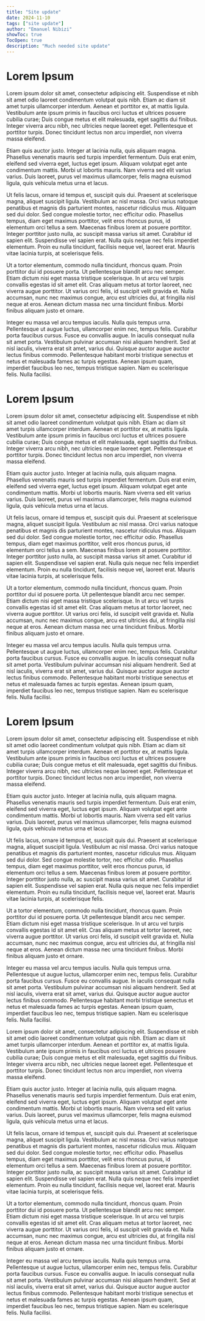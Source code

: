 ```yaml
---
title: "Site update"
date: 2024-11-10
tags: ["site update"]
author: "Emanuel Nibizi"
showToc: true
TocOpen: true
description: "Much needed site update"
---
```

# Lorem Ipsum
Lorem ipsum dolor sit amet, consectetur adipiscing elit. Suspendisse et nibh sit amet odio laoreet condimentum volutpat quis nibh. Etiam ac diam sit amet turpis ullamcorper interdum. Aenean et porttitor ex, at mattis ligula. Vestibulum ante ipsum primis in faucibus orci luctus et ultrices posuere cubilia curae; Duis congue metus et elit malesuada, eget sagittis dui finibus. Integer viverra arcu nibh, nec ultricies neque laoreet eget. Pellentesque et porttitor turpis. Donec tincidunt lectus non arcu imperdiet, non viverra massa eleifend.

Etiam quis auctor justo. Integer at lacinia nulla, quis aliquam magna. Phasellus venenatis mauris sed turpis imperdiet fermentum. Duis erat enim, eleifend sed viverra eget, luctus eget ipsum. Aliquam volutpat eget ante condimentum mattis. Morbi ut lobortis mauris. Nam viverra sed elit varius varius. Duis laoreet, purus vel maximus ullamcorper, felis magna euismod ligula, quis vehicula metus urna et lacus.

Ut felis lacus, ornare id tempus et, suscipit quis dui. Praesent at scelerisque magna, aliquet suscipit ligula. Vestibulum ac nisl massa. Orci varius natoque penatibus et magnis dis parturient montes, nascetur ridiculus mus. Aliquam sed dui dolor. Sed congue molestie tortor, nec efficitur odio. Phasellus tempus, diam eget maximus porttitor, velit eros rhoncus purus, id elementum orci tellus a sem. Maecenas finibus lorem at posuere porttitor. Integer porttitor justo nulla, ac suscipit massa varius sit amet. Curabitur id sapien elit. Suspendisse vel sapien erat. Nulla quis neque nec felis imperdiet elementum. Proin eu nulla tincidunt, facilisis neque vel, laoreet erat. Mauris vitae lacinia turpis, at scelerisque felis.

Ut a tortor elementum, commodo nulla tincidunt, rhoncus quam. Proin porttitor dui id posuere porta. Ut pellentesque blandit arcu nec semper. Etiam dictum nisi eget massa tristique scelerisque. In ut arcu vel turpis convallis egestas id sit amet elit. Cras aliquam metus at tortor laoreet, nec viverra augue porttitor. Ut varius orci felis, id suscipit velit gravida et. Nulla accumsan, nunc nec maximus congue, arcu est ultricies dui, at fringilla nisl neque at eros. Aenean dictum massa nec urna tincidunt finibus. Morbi finibus aliquam justo et ornare.

Integer eu massa vel arcu tempus iaculis. Nulla quis tempus urna. Pellentesque ut augue luctus, ullamcorper enim nec, tempus felis. Curabitur porta faucibus cursus. Fusce eu convallis augue. In iaculis consequat nulla sit amet porta. Vestibulum pulvinar accumsan nisi aliquam hendrerit. Sed at nisl iaculis, viverra erat sit amet, varius dui. Quisque auctor augue auctor lectus finibus commodo. Pellentesque habitant morbi tristique senectus et netus et malesuada fames ac turpis egestas. Aenean ipsum quam, imperdiet faucibus leo nec, tempus tristique sapien. Nam eu scelerisque felis. Nulla facilisi. 
# Lorem Ipsum
Lorem ipsum dolor sit amet, consectetur adipiscing elit. Suspendisse et nibh sit amet odio laoreet condimentum volutpat quis nibh. Etiam ac diam sit amet turpis ullamcorper interdum. Aenean et porttitor ex, at mattis ligula. Vestibulum ante ipsum primis in faucibus orci luctus et ultrices posuere cubilia curae; Duis congue metus et elit malesuada, eget sagittis dui finibus. Integer viverra arcu nibh, nec ultricies neque laoreet eget. Pellentesque et porttitor turpis. Donec tincidunt lectus non arcu imperdiet, non viverra massa eleifend.

Etiam quis auctor justo. Integer at lacinia nulla, quis aliquam magna. Phasellus venenatis mauris sed turpis imperdiet fermentum. Duis erat enim, eleifend sed viverra eget, luctus eget ipsum. Aliquam volutpat eget ante condimentum mattis. Morbi ut lobortis mauris. Nam viverra sed elit varius varius. Duis laoreet, purus vel maximus ullamcorper, felis magna euismod ligula, quis vehicula metus urna et lacus.

Ut felis lacus, ornare id tempus et, suscipit quis dui. Praesent at scelerisque magna, aliquet suscipit ligula. Vestibulum ac nisl massa. Orci varius natoque penatibus et magnis dis parturient montes, nascetur ridiculus mus. Aliquam sed dui dolor. Sed congue molestie tortor, nec efficitur odio. Phasellus tempus, diam eget maximus porttitor, velit eros rhoncus purus, id elementum orci tellus a sem. Maecenas finibus lorem at posuere porttitor. Integer porttitor justo nulla, ac suscipit massa varius sit amet. Curabitur id sapien elit. Suspendisse vel sapien erat. Nulla quis neque nec felis imperdiet elementum. Proin eu nulla tincidunt, facilisis neque vel, laoreet erat. Mauris vitae lacinia turpis, at scelerisque felis.

Ut a tortor elementum, commodo nulla tincidunt, rhoncus quam. Proin porttitor dui id posuere porta. Ut pellentesque blandit arcu nec semper. Etiam dictum nisi eget massa tristique scelerisque. In ut arcu vel turpis convallis egestas id sit amet elit. Cras aliquam metus at tortor laoreet, nec viverra augue porttitor. Ut varius orci felis, id suscipit velit gravida et. Nulla accumsan, nunc nec maximus congue, arcu est ultricies dui, at fringilla nisl neque at eros. Aenean dictum massa nec urna tincidunt finibus. Morbi finibus aliquam justo et ornare.

Integer eu massa vel arcu tempus iaculis. Nulla quis tempus urna. Pellentesque ut augue luctus, ullamcorper enim nec, tempus felis. Curabitur porta faucibus cursus. Fusce eu convallis augue. In iaculis consequat nulla sit amet porta. Vestibulum pulvinar accumsan nisi aliquam hendrerit. Sed at nisl iaculis, viverra erat sit amet, varius dui. Quisque auctor augue auctor lectus finibus commodo. Pellentesque habitant morbi tristique senectus et netus et malesuada fames ac turpis egestas. Aenean ipsum quam, imperdiet faucibus leo nec, tempus tristique sapien. Nam eu scelerisque felis. Nulla facilisi. 
# Lorem Ipsum
Lorem ipsum dolor sit amet, consectetur adipiscing elit. Suspendisse et nibh sit amet odio laoreet condimentum volutpat quis nibh. Etiam ac diam sit amet turpis ullamcorper interdum. Aenean et porttitor ex, at mattis ligula. Vestibulum ante ipsum primis in faucibus orci luctus et ultrices posuere cubilia curae; Duis congue metus et elit malesuada, eget sagittis dui finibus. Integer viverra arcu nibh, nec ultricies neque laoreet eget. Pellentesque et porttitor turpis. Donec tincidunt lectus non arcu imperdiet, non viverra massa eleifend.

Etiam quis auctor justo. Integer at lacinia nulla, quis aliquam magna. Phasellus venenatis mauris sed turpis imperdiet fermentum. Duis erat enim, eleifend sed viverra eget, luctus eget ipsum. Aliquam volutpat eget ante condimentum mattis. Morbi ut lobortis mauris. Nam viverra sed elit varius varius. Duis laoreet, purus vel maximus ullamcorper, felis magna euismod ligula, quis vehicula metus urna et lacus.

Ut felis lacus, ornare id tempus et, suscipit quis dui. Praesent at scelerisque magna, aliquet suscipit ligula. Vestibulum ac nisl massa. Orci varius natoque penatibus et magnis dis parturient montes, nascetur ridiculus mus. Aliquam sed dui dolor. Sed congue molestie tortor, nec efficitur odio. Phasellus tempus, diam eget maximus porttitor, velit eros rhoncus purus, id elementum orci tellus a sem. Maecenas finibus lorem at posuere porttitor. Integer porttitor justo nulla, ac suscipit massa varius sit amet. Curabitur id sapien elit. Suspendisse vel sapien erat. Nulla quis neque nec felis imperdiet elementum. Proin eu nulla tincidunt, facilisis neque vel, laoreet erat. Mauris vitae lacinia turpis, at scelerisque felis.

Ut a tortor elementum, commodo nulla tincidunt, rhoncus quam. Proin porttitor dui id posuere porta. Ut pellentesque blandit arcu nec semper. Etiam dictum nisi eget massa tristique scelerisque. In ut arcu vel turpis convallis egestas id sit amet elit. Cras aliquam metus at tortor laoreet, nec viverra augue porttitor. Ut varius orci felis, id suscipit velit gravida et. Nulla accumsan, nunc nec maximus congue, arcu est ultricies dui, at fringilla nisl neque at eros. Aenean dictum massa nec urna tincidunt finibus. Morbi finibus aliquam justo et ornare.

Integer eu massa vel arcu tempus iaculis. Nulla quis tempus urna. Pellentesque ut augue luctus, ullamcorper enim nec, tempus felis. Curabitur porta faucibus cursus. Fusce eu convallis augue. In iaculis consequat nulla sit amet porta. Vestibulum pulvinar accumsan nisi aliquam hendrerit. Sed at nisl iaculis, viverra erat sit amet, varius dui. Quisque auctor augue auctor lectus finibus commodo. Pellentesque habitant morbi tristique senectus et netus et malesuada fames ac turpis egestas. Aenean ipsum quam, imperdiet faucibus leo nec, tempus tristique sapien. Nam eu scelerisque felis. Nulla facilisi. 

Lorem ipsum dolor sit amet, consectetur adipiscing elit. Suspendisse et nibh sit amet odio laoreet condimentum volutpat quis nibh. Etiam ac diam sit amet turpis ullamcorper interdum. Aenean et porttitor ex, at mattis ligula. Vestibulum ante ipsum primis in faucibus orci luctus et ultrices posuere cubilia curae; Duis congue metus et elit malesuada, eget sagittis dui finibus. Integer viverra arcu nibh, nec ultricies neque laoreet eget. Pellentesque et porttitor turpis. Donec tincidunt lectus non arcu imperdiet, non viverra massa eleifend.

Etiam quis auctor justo. Integer at lacinia nulla, quis aliquam magna. Phasellus venenatis mauris sed turpis imperdiet fermentum. Duis erat enim, eleifend sed viverra eget, luctus eget ipsum. Aliquam volutpat eget ante condimentum mattis. Morbi ut lobortis mauris. Nam viverra sed elit varius varius. Duis laoreet, purus vel maximus ullamcorper, felis magna euismod ligula, quis vehicula metus urna et lacus.

Ut felis lacus, ornare id tempus et, suscipit quis dui. Praesent at scelerisque magna, aliquet suscipit ligula. Vestibulum ac nisl massa. Orci varius natoque penatibus et magnis dis parturient montes, nascetur ridiculus mus. Aliquam sed dui dolor. Sed congue molestie tortor, nec efficitur odio. Phasellus tempus, diam eget maximus porttitor, velit eros rhoncus purus, id elementum orci tellus a sem. Maecenas finibus lorem at posuere porttitor. Integer porttitor justo nulla, ac suscipit massa varius sit amet. Curabitur id sapien elit. Suspendisse vel sapien erat. Nulla quis neque nec felis imperdiet elementum. Proin eu nulla tincidunt, facilisis neque vel, laoreet erat. Mauris vitae lacinia turpis, at scelerisque felis.

Ut a tortor elementum, commodo nulla tincidunt, rhoncus quam. Proin porttitor dui id posuere porta. Ut pellentesque blandit arcu nec semper. Etiam dictum nisi eget massa tristique scelerisque. In ut arcu vel turpis convallis egestas id sit amet elit. Cras aliquam metus at tortor laoreet, nec viverra augue porttitor. Ut varius orci felis, id suscipit velit gravida et. Nulla accumsan, nunc nec maximus congue, arcu est ultricies dui, at fringilla nisl neque at eros. Aenean dictum massa nec urna tincidunt finibus. Morbi finibus aliquam justo et ornare.

Integer eu massa vel arcu tempus iaculis. Nulla quis tempus urna. Pellentesque ut augue luctus, ullamcorper enim nec, tempus felis. Curabitur porta faucibus cursus. Fusce eu convallis augue. In iaculis consequat nulla sit amet porta. Vestibulum pulvinar accumsan nisi aliquam hendrerit. Sed at nisl iaculis, viverra erat sit amet, varius dui. Quisque auctor augue auctor lectus finibus commodo. Pellentesque habitant morbi tristique senectus et netus et malesuada fames ac turpis egestas. Aenean ipsum quam, imperdiet faucibus leo nec, tempus tristique sapien. Nam eu scelerisque felis. Nulla facilisi. 